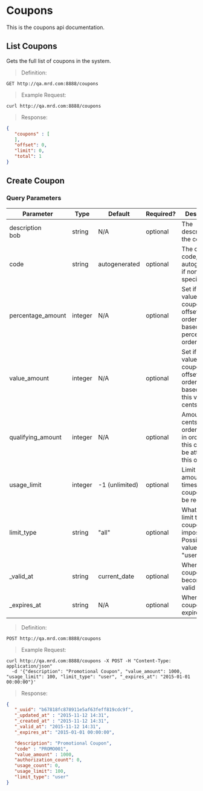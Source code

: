 # Coupons

This is the coupons api documentation.

## List Coupons

Gets the full list of coupons in the system.

> Definition: 

```
GET http://qa.mrd.com:8888/coupons
```

> Example Request:

```shell
curl http://qa.mrd.com:8888/coupons
```

> Response:

```json
{
   "coupons" : [
   ],
   "offset": 0,
   "limit": 0,
   "total": 1
}
```

## Create Coupon

### Query Parameters
Parameter | Type | Default | Required? | Description
--------- | -----| --------| --------- | -----------
description<br/>bob|string|N/A|optional|The description of the coupon
code|string|autogenerated|optional|The coupon code, autogenerates if none specified
percentage_amount|integer|N/A|optional|Set if the value of the coupon offsets an order value based on percentage of order
value_amount|integer|N/A|optional|Set if the value of the coupon offsets an order value based on the this value (in cents)
qualifying_amount|integer|N/A|optional|Amount in cents of the order needed in order for this coupon to be attached to this order
usage_limit|integer|-1 (unlimited)|optional|Limit the amount of times the coupon can be redeemed
limit_type|string|"all"|optional|What kind of limit the coupon imposes. Possible values: "user", "all"
\_valid\_at|string|current_date|optional|When the coupon becomes valid from
\_expires\_at|string|N/A|optional|When the coupon expires

> Definition: 

```
POST http://qa.mrd.com:8888/coupons
```

> Example Request:

```shell
curl http://qa.mrd.com:8888/coupons -X POST -H "Content-Type: application/json"
  -d '{"description": "Promotional Coupon", "value_amount": 1000, "usage_limit": 100, "limit_type": "user", "_expires_at": "2015-01-01 00:00:00"}'
```

> Response:

```json
{
   "_uuid": "b67818fc878911e5af63feff819cdc9f",
   "_updated_at" : "2015-11-12 14:31",
   "_created_at" : "2015-11-12 14:31",
   "_valid_at": "2015-11-12 14:31",
   "_expires_at": "2015-01-01 00:00:00",

   "description": "Promotional Coupon",
   "code" : "PROMO001",
   "value_amount" : 1000,
   "authorization_count": 0,
   "usage_count": 0,
   "usage_limit": 100,
   "limit_type": "user"
}
```